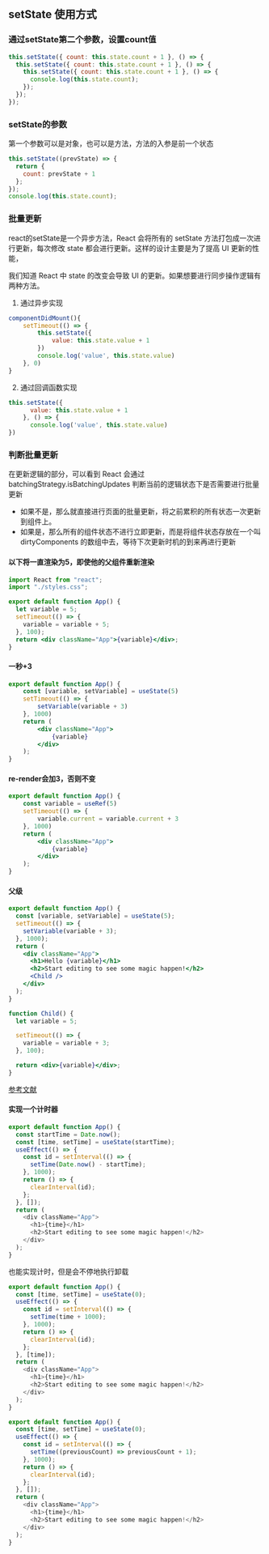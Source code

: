 ## setState 使用方式

### 通过setState第二个参数，设置count值

```jsx harmony
this.setState({ count: this.state.count + 1 }, () => {
  this.setState({ count: this.state.count + 1 }, () => {
    this.setState({ count: this.state.count + 1 }, () => {
      console.log(this.state.count);
    });
  });
});
```


### setState的参数
 第一个参数可以是对象，也可以是方法，方法的入参是前一个状态

```jsx harmony
this.setState((prevState) => {
  return {
    count: prevState + 1
  };
});
console.log(this.state.count);
```
### 批量更新
react的setState是一个异步方法，React 会将所有的 setState 方法打包成一次进行更新，每次修改 state 都会进行更新。这样的设计主要是为了提高 UI 更新的性能，

我们知道 React 中 state 的改变会导致 UI 的更新。如果想要进行同步操作逻辑有两种方法。

1. 通过异步实现
```jsx harmony
componentDidMount(){
    setTimeout(() => {
        this.setState({
            value: this.state.value + 1
        })
        console.log('value', this.state.value)
    }, 0)
}
```
2. 通过回调函数实现
```jsx harmony
this.setState({
      value: this.state.value + 1
    }, () => {
      console.log('value', this.state.value) 
})
```

### 判断批量更新
在更新逻辑的部分，可以看到 React 会通过 batchingStrategy.isBatchingUpdates 判断当前的逻辑状态下是否需要进行批量更新

- 如果不是，那么就直接进行页面的批量更新，将之前累积的所有状态一次更新到组件上。
- 如果是，那么所有的组件状态不进行立即更新，而是将组件状态存放在一个叫 dirtyComponents 的数组中去，等待下次更新时机的到来再进行更新


#### 以下将一直渲染为5，即使他的父组件重新渲染
```jsx harmony
import React from "react";
import "./styles.css";

export default function App() {
  let variable = 5;
  setTimeout(() => {
    variable = variable + 5;
  }, 100);
  return <div className="App">{variable}</div>;
}
```


#### 一秒+3
```jsx harmony
export default function App() {
    const [variable, setVariable] = useState(5)
    setTimeout(() => {
        setVariable(variable + 3)
    }, 1000)
    return (
        <div className="App">
            {variable}
        </div>
    );
}
```


#### re-render会加3，否则不变
````jsx harmony
export default function App() {
    const variable = useRef(5)
    setTimeout(() => {
        variable.current = variable.current + 3
    }, 1000)
    return (
        <div className="App">
            {variable}
        </div>
    );
}
````


#### 父级
```jsx harmony
export default function App() {
  const [variable, setVariable] = useState(5);
  setTimeout(() => {
    setVariable(variable + 3);
  }, 1000);
  return (
    <div className="App">
      <h1>Hello {variable}</h1>
      <h2>Start editing to see some magic happen!</h2>
      <Child />
    </div>
  );
}

function Child() {
  let variable = 5;

  setTimeout(() => {
    variable = variable + 3;
  }, 100);

  return <div>{variable}</div>;
}
```

[参考文献](https://css-tricks.com/using-requestanimationframe-with-react-hooks/)


#### 实现一个计时器
<!-- 方法1 -->
```js
export default function App() {
  const startTime = Date.now();
  const [time, setTime] = useState(startTime);
  useEffect(() => {
    const id = setInterval(() => {
      setTime(Date.now() - startTime);
    }, 1000);
    return () => {
      clearInterval(id);
    };
  }, []);
  return (
    <div className="App">
      <h1>{time}</h1>
      <h2>Start editing to see some magic happen!</h2>
    </div>
  );
}
```


<!-- 方法2 -->
也能实现计时，但是会不停地执行卸载
```js
export default function App() {
  const [time, setTime] = useState(0);
  useEffect(() => {
    const id = setInterval(() => {
      setTime(time + 1000);
    }, 1000);
    return () => {
      clearInterval(id);
    };
  }, [time]);
  return (
    <div className="App">
      <h1>{time}</h1>
      <h2>Start editing to see some magic happen!</h2>
    </div>
  );
}
```

<!-- 方法3 -->
```js
export default function App() {
  const [time, setTime] = useState(0);
  useEffect(() => {
    const id = setInterval(() => {
      setTime((previousCount) => previousCount + 1);
    }, 1000);
    return () => {
      clearInterval(id);
    };
  }, []);
  return (
    <div className="App">
      <h1>{time}</h1>
      <h2>Start editing to see some magic happen!</h2>
    </div>
  );
}
```